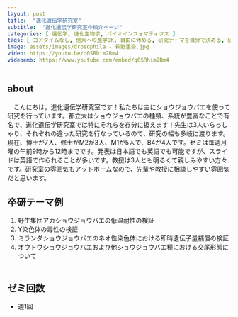 ```yaml
---
layout: post
title:  "進化遺伝学研究室"
subtitle:  "進化遺伝学研究室の紹介ページ"
categories: [ 遺伝学, 進化生物学, バイオインフォマティクス ]
tags: [ コアタイムなし, 他大への進学OK, 自由に休める, 研究テーマを自分で決める, 研究テーマが与えられる, イベントあり,自分のデスクがある,ゼミ英語 ]
image: assets/images/drosophila - 萩野里奈.jpg
video: https://youtu.be/q0SRhim2Bm4
videoemb: https://www.youtube.com/embed/q0SRhim2Bm4
---
```


## about
　こんにちは。進化遺伝学研究室です！私たちは主にショウジョウバエを使って研究を行っています。都立大はショウジョウバエの種類、系統が豊富なことで有名で、進化遺伝学研究室では特にそれらを存分に扱えます！先生は3人いらっしゃり、それぞれの違った研究を行なっているので、研究の幅も多岐に渡ります。現在、博士が7人、修士がM2が3人、M1が5人で、B4が4人です。ゼミは毎週月曜の午前9時から12時までです。発表は日本語でも英語でも可能ですが、スライドは英語で作られることが多いです。教授は3人とも明るくて親しみやすい方々です。研究室の雰囲気もアットホームなので、先輩や教授に相談しやすい雰囲気だと思います。

## 卒研テーマ例
1. 野生集団アカショウジョウバエの低温耐性の検証
2. Y染色体の毒性の検証
3. ミランダショウジョウバエのネオ性染色体における即時遺伝子量補償の検証
4. オウトウショウジョウバエおよび他ショウジョウバエ種における交尾形態について
<br /><br />

## ゼミ回数
- 週1回
<br /><br />
